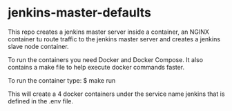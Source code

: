 # jenkins-master-defaults

This repo creates a jenkins master server inside a container, an NGINX container tu route traffic to the jenkins master server and creates a jenkins slave node container.

To run the containers you need Docker and Docker Compose. It also contains a make file to help execute docker commands faster.

To run the container type: $ make run

This will create a 4 docker containers under the service name jenkins that is defined in the .env file.
